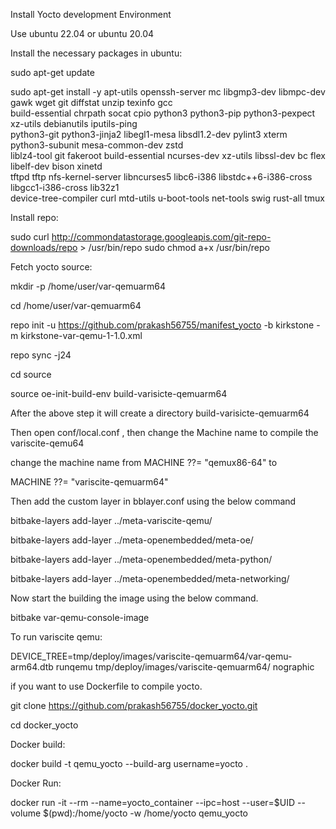 Install Yocto development Environment

Use ubuntu 22.04 or ubuntu 20.04

Install the necessary packages in ubuntu:

sudo apt-get update

sudo apt-get install -y apt-utils openssh-server mc libgmp3-dev libmpc-dev gawk wget git diffstat unzip texinfo gcc \
build-essential chrpath socat cpio python3 python3-pip python3-pexpect xz-utils debianutils iputils-ping \
python3-git python3-jinja2 libegl1-mesa libsdl1.2-dev pylint3 xterm python3-subunit mesa-common-dev zstd \
liblz4-tool git fakeroot build-essential ncurses-dev xz-utils libssl-dev bc flex libelf-dev bison xinetd \
tftpd tftp nfs-kernel-server libncurses5 libc6-i386 libstdc++6-i386-cross libgcc1-i386-cross lib32z1 \
device-tree-compiler curl mtd-utils u-boot-tools net-tools swig rust-all  tmux

Install repo:

sudo curl http://commondatastorage.googleapis.com/git-repo-downloads/repo > /usr/bin/repo
sudo chmod a+x /usr/bin/repo

Fetch yocto source:

mkdir -p /home/user/var-qemuarm64

cd /home/user/var-qemuarm64

repo init -u https://github.com/prakash56755/manifest_yocto -b kirkstone -m kirkstone-var-qemu-1-1.0.xml
 
repo sync -j24

cd source

source oe-init-build-env build-varisicte-qemuarm64

After the above step it will create a directory build-varisicte-qemuarm64 

Then open conf/local.conf , then change the Machine name to compile the variscite-qemu64

change the machine name from MACHINE ??= "qemux86-64" to 

MACHINE ??= "variscite-qemuarm64"

Then add the custom layer in bblayer.conf using the below command

 bitbake-layers add-layer ../meta-variscite-qemu/
 
 bitbake-layers add-layer ../meta-openembedded/meta-oe/
 
 bitbake-layers add-layer ../meta-openembedded/meta-python/
 
 bitbake-layers add-layer ../meta-openembedded/meta-networking/

Now start the building the image using the below command.

bitbake var-qemu-console-image


To run variscite qemu:

DEVICE_TREE=tmp/deploy/images/variscite-qemuarm64/var-qemu-arm64.dtb runqemu tmp/deploy/images/variscite-qemuarm64/ nographic


if you want to use Dockerfile to compile yocto.

git clone https://github.com/prakash56755/docker_yocto.git

cd docker_yocto

Docker build:

docker build -t qemu_yocto --build-arg username=yocto .

Docker Run:

docker run -it --rm --name=yocto_container --ipc=host --user=$UID --volume $(pwd):/home/yocto -w /home/yocto qemu_yocto
